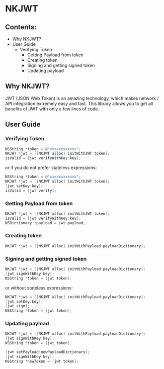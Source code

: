 # NKJWT

## Contents:

- Why NKJWT?
- User Guide
    - Verifying Token
        - Getting Payload from token
        - Creating token
        - Signing and getting signed token
        - Updating payload

## Why NKJWT?

JWT (JSON Web Token) is an amazing technology, which makes network / API integration extremely easy and fast. This library allows you to get all benefits of JWT with only a few lines of code.

## User Guide

### Verifying Token

```objective-c
NSString *token = @"xxxxxxxxxxxx";
NKJWT *jwt = [[NKJWT alloc] initWithJWT:token];
isValid = [jwt verifyWithKey:key];
```

or if you do not prefer stateless expressions:

```objective-c
NSString *token = @"xxxxxxxxxxxx";
NKJWT *jwt = [[NKJWT alloc] initWithJWT:token];
[jwt setKey:key];
isValid = [jwt verify];
```

### Getting Payload from token

```objective-c
NKJWT *jwt = [[NKJWT alloc] initWithJWT:token];
isValid = [jwt verifyWithKey:key];
NSDictionary *payload = jwt.payload;
```

### Creating token

```objective-c
NKJWT *jwt = [[NKJWT alloc] initWithPayload:payloadDictionary];
```

### Signing and getting signed token

```objective-c
NKJWT *jwt = [[NKJWT alloc] initWithPayload:payloadDictionary];
[jwt signWithKey:key];
NSString *token = [jwt token];
```

or without stateless expressions:

```objective-c
NKJWT *jwt = [[NKJWT alloc] initWithPayload:payloadDictionary];
[jwt setKey:key];
[jwt sign];
NSString *token = [jwt token];
```

### Updating payload

```objective-c
NKJWT *jwt = [[NKJWT alloc] initWithPayload:payloadDictionary];
[jwt signWithKey:key];
NSString *token = [jwt token];

[jwt setPayload:newPayloadDictionary];
[jwt signWithKey:key];
NSString *newToken = [jwt token];
```
